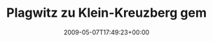 ---
retweeted: false
source: <a href="http://twitter.com" rel="nofollow">Twitter Web Client</a>
entities:
  hashtags:
  - text: espresso
    indices:
    - '37'
    - '46'
  symbols: []
  user_mentions: []
  urls: []
display_text_range:
- '0'
- '46'
favorite_count: '0'
id_str: '1729245419'
truncated: false
retweet_count: '0'
id: '1729245419'
created_at: Thu May 07 17:49:23 +0000 2009
favorited: false
full_text: 'Plagwitz zu Klein-Kreuzberg gemacht. #espresso'
lang: de
tags:
- espresso
- pesos:twitter
date: '2009-05-07T17:49:23+00:00'
src: https://twitter.com/bascht/status/1729245419
original_url: https://twitter.com/bascht/status/1729245419
type: twitter_tweet
text: 'Plagwitz zu Klein-Kreuzberg gemacht. #espresso'
title: Plagwitz zu Klein-Kreuzberg gem

---